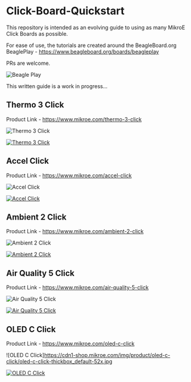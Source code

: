 # Click-Board-Quickstart

This repository is intended as an evolving guide to using as many MikroE Click Boards as possible. 

For ease of use, the tutorials are created around the BeagleBoard.org BeaglePlay - https://www.beagleboard.org/boards/beagleplay 

PRs are welcome. 

![Beagle Play](https://cdn.mikroe.com/img/mikroID/beagle-play-board.png)

This written guide is a work in progress...

## Thermo 3 Click

Product Link - https://www.mikroe.com/thermo-3-click

![Thermo 3 Click](https://cdn1-shop.mikroe.com/img/product/thermo-3-click/thermo-3-click-thickbox_default-52x.jpg)

[![Thermo 3 Click](https://img.youtube.com/vi/FAVuzVi3d_g/hqdefault.jpg)](https://youtu.be/FAVuzVi3d_g?si=zI0p9ZgZmlMrciGP&t=10)

## Accel Click

Product Link - https://www.mikroe.com/accel-click

![Accel Click](https://cdn1-shop.mikroe.com/img/product/accel-click/accel-click-thickbox_default-52x.jpg)

[![Accel Click](https://img.youtube.com/vi/FAVuzVi3d_g/hqdefault.jpg)](https://youtu.be/FAVuzVi3d_g?si=zI0p9ZgZmlMrciGP&t=57)

## Ambient 2 Click

Product Link - https://www.mikroe.com/ambient-2-click

![Ambient 2 Click](https://cdn1-shop.mikroe.com/img/product/ambient-2-click/ambient-2-click-thickbox_default-52x.jpg)

[![Ambient 2 Click](https://img.youtube.com/vi/FAVuzVi3d_g/hqdefault.jpg)](https://youtu.be/FAVuzVi3d_g?si=zI0p9ZgZmlMrciGP&t=122)

## Air Quality 5 Click

Product Link - https://www.mikroe.com/air-quality-5-click

![Air Quality 5 Click](https://cdn1-shop.mikroe.com/img/product/air-quality-5-click/air-quality-5-click-thickbox_default-52x.jpg)

[![Air Quality 5 Click](https://img.youtube.com/vi/FAVuzVi3d_g/hqdefault.jpg)](https://youtu.be/FAVuzVi3d_g?si=zI0p9ZgZmlMrciGP&t=182)

## OLED C Click

Product Link - https://www.mikroe.com/oled-c-click

![OLED C Click]https://cdn1-shop.mikroe.com/img/product/oled-c-click/oled-c-click-thickbox_default-52x.jpg

[![OLED C Click](https://img.youtube.com/vi/FAVuzVi3d_g/hqdefault.jpg)](https://youtu.be/FAVuzVi3d_g?si=zI0p9ZgZmlMrciGP&t=245)